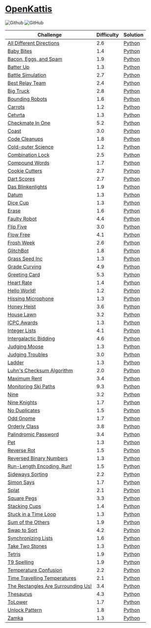 # [OpenKattis](https://open.kattis.com/)

![Github](https://img.shields.io/badge/languages-python-green.svg?longCache=true&style=for-the-badge)
![GitHub](https://img.shields.io/github/license/mashape/apistatus.svg?style=for-the-badge)

|  Challenge      | Difficulty      | Solution        |
| --------------- | --------------- | --------------- |
[All Different Directions](https://open.kattis.com/problems/alldifferentdirections) | 2.6 | [Python](./Python/alldifferentdirections.py)
[Baby Bites](https://open.kattis.com/problems/babybites) | 1.4 | [Python](./Python/babybites.py)
[Bacon, Eggs, and Spam](https://open.kattis.com/problems/baconeggsandspam) | 1.9 | [Python](./Python/baconeggsandspam.py)
[Batter Up](https://open.kattis.com/problems/batterup) | 1.3 | [Python](./Python/batterup.py)
[Battle Simulation](https://open.kattis.com/problems/battlesimulation) | 2.7 | [Python](./Python/battlesimulation.py)
[Best Relay Team](https://open.kattis.com/problems/bestrelayteam) | 2.4 | [Python](./Python/bestrelayteam.py)
[Big Truck](https://open.kattis.com/problems/bigtruck) | 2.8 | [Python](./Python/bigtruck.py)
[Bounding Robots](https://open.kattis.com/problems/boundingrobots) | 1.6 | [Python](./Python/boundingrobots.py)
[Carrots](https://open.kattis.com/problems/carrots) | 1.2 | [Python](./Python/carrots.py)
[Cetvrta](https://open.kattis.com/problems/cetvrta) | 1.3 | [Python](./Python/cetvrta.py)
[Checkmate In One](https://open.kattis.com/problems/checkmateinone) | 5.2 | [Python](./Python/checkmateinone.py)
[Coast](https://open.kattis.com/problems/coast) | 3.0 | [Python](./Python/coast.py)
[Code Cleanups](https://open.kattis.com/problems/codecleanups) | 1.8 | [Python](./Python/codecleanups.py)
[Cold-puter Science](https://open.kattis.com/problems/cold) | 1.2 | [Python](./Python/cold.py)
[Combination Lock](https://open.kattis.com/contests/akxgwd/problems/combinationlock) | 2.5 | [Python](./Python/combinationlock.py)
[Compound Words](https://open.kattis.com/problems/compoundwords) | 1.7 | [Python](./Python/compoundwords.py)
[Cookie Cutters](https://open.kattis.com/problems/cookiecutter) | 2.7 | [Python](./Python/cookiecutter.py)
[Dart Scores](https://open.kattis.com/problems/dartscores) | 2.7 | [Python](./Python/dartscores.py)
[Das Blinkenlights](https://open.kattis.com/problems/dasblinkenlights) | 1.9 | [Python](./Python/dasblinkenlights.py)
[Datum](https://open.kattis.com/problems/datum) | 1.3 | [Python](./Python/datum.py)
[Dice Cup](https://open.kattis.com/problems/dicecup) | 1.3 | [Python](./Python/dicecup.py)
[Erase](https://open.kattis.com/problems/erase) | 1.6 | [Python](./Python/erase.py)
[Faulty Robot](https://open.kattis.com/problems/faultyrobot) | 4.4 | [Python](./Python/faultyrobot.py)
[Flip Five](https://open.kattis.com/problems/flipfive) | 3.0 | [Python](./Python/flipfive.py)
[Flow Free](https://open.kattis.com/problems/flowfree) | 4.1 | [Python](./Python/flowfree.py)
[Frosh Week](https://open.kattis.com/problems/froshweek2) | 2.6 | [Python](./Python/froshweek2.py)
[GlitchBot](https://open.kattis.com/problems/glitchbot) | 1.8 | [Python](./Python/glitchbot.py)
[Grass Seed Inc](https://open.kattis.com/problems/grassseed) | 1.3 | [Python](./Python/grassseed.py)
[Grade Curving](https://open.kattis.com/problems/gradecurving) | 4.9 | [Python](./Python/gradecurving.py)
[Greeting Card](https://open.kattis.com/problems/greetingcard) | 5.3 | [Python](./Python/greetingcard.py)
[Heart Rate](https://open.kattis.com/problems/heartrate) | 1.4 | [Python](./Python/heartrate.py)
[Hello World!](https://open.kattis.com/problems/hello) | 1.2 | [Python](./Python/hello.py)
[Hissing Microphone](https://open.kattis.com/problems/hissingmicrophone) | 1.3 | [Python](./Python/hissingmicrophone.py)
[Honey Heist](https://open.kattis.com/problems/honeyheist) | 3.6 | [Python](./Python/honeyheist.py)
[House Lawn](https://open.kattis.com/problems/houselawn) | 3.2 | [Python](./Python/houselawn.py)
[ICPC Awards](https://open.kattis.com/problems/icpcawards) | 1.3 | [Python](./Python/icpcawards.py)
[Integer Lists](https://open.kattis.com/problems/integerlists) | 4.1 | [Python](./Python/integerlists.py)
[Intergalactic Bidding](https://open.kattis.com/problems/intergalacticbidding) | 4.6 | [Python](./Python/intergalacticbidding.py)
[Judging Moose](https://open.kattis.com/problems/judgingmoose) | 1.3 | [Python](./Python/judgingmoose.py)
[Judging Troubles](https://open.kattis.com/problems/judging) | 3.0 | [Python](./Python/judging.py)
[Ladder](https://open.kattis.com/problems/ladder) | 1.3 | [Python](./Python/ladder.py)
[Luhn's Checksum Algorithm](https://open.kattis.com/problems/luhnchecksum) | 2.0 | [Python](./Python/luhnchecksum.py)
[Maximum Rent](https://open.kattis.com/problems/maximumrent) | 3.4 | [Python](./Python/maximumrent.py)
[Monitoring Ski Paths](https://open.kattis.com/problems/monitoringskipaths) | 9.3 | [Python](./Python/monitoringskipaths.py)
[Nine](https://open.kattis.com/problems/nine) | 3.2 | [Python](./Python/nine.py)
[Nine Knights](https://open.kattis.com/problems/nineknights) | 1.7 | [Python](./Python/nineknights.py)
[No Duplicates](https://open.kattis.com/problems/nodup) | 1.5 | [Python](./Python/nodup.py)
[Odd Gnome](https://open.kattis.com/problems/oddgnome) | 1.7 | [Python](./Python/oddgnome.py)
[Orderly Class](https://open.kattis.com/problems/orderlyclass) | 3.8 | [Python](./Python/orderlyclass.py)
[Palindromic Password](https://open.kattis.com/problems/palindromicpassword) | 3.4 | [Python](./Python/palindromicpassword.py)
[Pet](https://open.kattis.com/problems/pet) | 1.3 | [Python](./Python/pet.py)
[Reverse Rot](https://open.kattis.com/problems/reverserot) | 1.5 | [Python](./Python/reverserot.py)
[Reversed Binary Numbers](https://open.kattis.com/problems/reversebinary) | 1.3 | [Python](./Python/reversebinary.py)
[Run-Length Encoding, Run!](https://open.kattis.com/problems/runlengthencodingrun) | 1.5 | [Python](./Python/runlengthencodingrun.py)
[Sideways Sorting](https://open.kattis.com/problems/sidewayssorting) | 2.2 | [Python](./Python/sidewayssorting.py)
[Simon Says](https://open.kattis.com/problems/simonsays) | 1.7 | [Python](./Python/simonsays.py)
[Splat](https://open.kattis.com/problems/splat) | 2.1 | [Python](./Python/splat.py)
[Square Pegs](https://open.kattis.com/problems/squarepegs) | 3.3 | [Python](./Python/squarepegs.py)
[Stacking Cups](https://open.kattis.com/problems/cups) | 1.4 | [Python](./Python/cups.py)
[Stuck in a Time Loop](https://open.kattis.com/problems/timeloop) | 1.3 | [Python](./Python/timeloop.py)
[Sum of the Others](https://open.kattis.com/problems/sumoftheothers) | 1.9 | [Python](./Python/sumoftheothers.py)
[Swap to Sort](https://open.kattis.com/problems/swaptosort) | 4.2 | [Python](./Python/swaptosort.py)
[Synchronizing Lists](https://open.kattis.com/problems/synchronizinglists) | 1.6 | [Python](./Python/synchronizinglists.py)
[Take Two Stones](https://open.kattis.com/problems/twostones) | 1.3 | [Python](./Python/twostones.py)
[Tetris](https://open.kattis.com/problems/tetris) | 1.9 | [Python](./Python/tetris.py)
[T9 Spelling](https://open.kattis.com/problems/t9spelling) | 1.9 | [Python](./Python/t9spelling.py)
[Temperature Confusion](https://open.kattis.com/problems/temperatureconfusion) | 2.2 | [Python](./Python/temperatureconfusion.py)
[Time Travelling Temperatures](https://open.kattis.com/problems/temperature) | 2.1 | [Python](./Python/temperature.py)
[The Rectangles Are Surrounding Us!](https://open.kattis.com/problems/rectanglesurrounding) | 3.4 | [Python](./Python/rectanglesurrounding.py)
[Thesaurus](https://open.kattis.com/problems/thesaurus) | 4.3 | [Python](./Python/thesaurus.py)
[ToLower](https://open.kattis.com/problems/tolower) | 1.7 | [Python](./Python/tolower.py)
[Unlock Pattern](https://open.kattis.com/problems/unlockpattern) | 1.8 | [Python](./Python/unlockpattern.py)
[Zamka](https://open.kattis.com/problems/zamka) | 1.3 | [Python](./Python/zamka.py)
